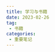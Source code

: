 ```yaml
---
title: 学习与书籍
date: 2023-02-26
tag:
 - 书籍
categories:
 - 重要笔记
---
```


<PDF url="/assets/pdf/ECMAScript6入门.pdf" zoom=37 no-toolbar />
<PDF url="/assets/pdf/JavaScript高级程序设计.pdf" zoom=40 no-toolbar/>
<BiliBili bvid="BV1YD4y1g7F6" />